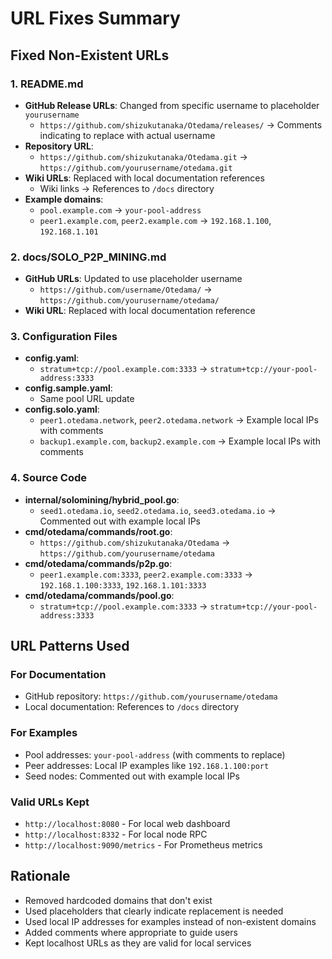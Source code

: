 # URL Fixes Summary

## Fixed Non-Existent URLs

### 1. README.md
- **GitHub Release URLs**: Changed from specific username to placeholder `yourusername`
  - `https://github.com/shizukutanaka/Otedama/releases/` → Comments indicating to replace with actual username
- **Repository URL**: 
  - `https://github.com/shizukutanaka/Otedama.git` → `https://github.com/yourusername/otedama.git`
- **Wiki URLs**: Replaced with local documentation references
  - Wiki links → References to `/docs` directory
- **Example domains**:
  - `pool.example.com` → `your-pool-address`
  - `peer1.example.com`, `peer2.example.com` → `192.168.1.100`, `192.168.1.101`

### 2. docs/SOLO_P2P_MINING.md
- **GitHub URLs**: Updated to use placeholder username
  - `https://github.com/username/Otedama/` → `https://github.com/yourusername/otedama/`
- **Wiki URL**: Replaced with local documentation reference

### 3. Configuration Files
- **config.yaml**: 
  - `stratum+tcp://pool.example.com:3333` → `stratum+tcp://your-pool-address:3333`
- **config.sample.yaml**: 
  - Same pool URL update
- **config.solo.yaml**:
  - `peer1.otedama.network`, `peer2.otedama.network` → Example local IPs with comments
  - `backup1.example.com`, `backup2.example.com` → Example local IPs with comments

### 4. Source Code
- **internal/solomining/hybrid_pool.go**:
  - `seed1.otedama.io`, `seed2.otedama.io`, `seed3.otedama.io` → Commented out with example local IPs
- **cmd/otedama/commands/root.go**:
  - `https://github.com/shizukutanaka/Otedama` → `https://github.com/yourusername/otedama`
- **cmd/otedama/commands/p2p.go**:
  - `peer1.example.com:3333`, `peer2.example.com:3333` → `192.168.1.100:3333`, `192.168.1.101:3333`
- **cmd/otedama/commands/pool.go**:
  - `stratum+tcp://pool.example.com:3333` → `stratum+tcp://your-pool-address:3333`

## URL Patterns Used

### For Documentation
- GitHub repository: `https://github.com/yourusername/otedama`
- Local documentation: References to `/docs` directory

### For Examples
- Pool addresses: `your-pool-address` (with comments to replace)
- Peer addresses: Local IP examples like `192.168.1.100:port`
- Seed nodes: Commented out with example local IPs

### Valid URLs Kept
- `http://localhost:8080` - For local web dashboard
- `http://localhost:8332` - For local node RPC
- `http://localhost:9090/metrics` - For Prometheus metrics

## Rationale
- Removed hardcoded domains that don't exist
- Used placeholders that clearly indicate replacement is needed
- Used local IP addresses for examples instead of non-existent domains
- Added comments where appropriate to guide users
- Kept localhost URLs as they are valid for local services